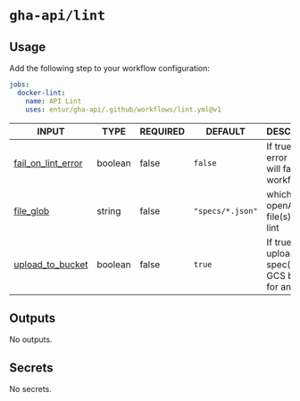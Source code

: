# `gha-api/lint`

## Usage

Add the following step to your workflow configuration:

```yml
jobs:
  docker-lint:
    name: API Lint
    uses: entur/gha-api/.github/workflows/lint.yml@v1
```

<!-- AUTO-DOC-INPUT:START - Do not remove or modify this section -->

|                                         INPUT                                          |  TYPE   | REQUIRED |     DEFAULT      |                               DESCRIPTION                               |
|----------------------------------------------------------------------------------------|---------|----------|------------------|-------------------------------------------------------------------------|
| <a name="input_fail_on_lint_error"></a>[fail_on_lint_error](#input_fail_on_lint_error) | boolean |  false   |     `false`      |           If true, a lint error <br>will fail the workflow.             |
|              <a name="input_file_glob"></a>[file_glob](#input_file_glob)               | string  |  false   | `"specs/*.json"` |                 which openAPI 3.x file(s) to <br>lint                   |
|    <a name="input_upload_to_bucket"></a>[upload_to_bucket](#input_upload_to_bucket)    | boolean |  false   |      `true`      | If true, will upload the <br>spec(s) to a GCS bucket <br>for analytics  |

<!-- AUTO-DOC-INPUT:END -->

## Outputs

<!-- AUTO-DOC-OUTPUT:START - Do not remove or modify this section -->
No outputs.
<!-- AUTO-DOC-OUTPUT:END -->

## Secrets

<!-- AUTO-DOC-SECRETS:START - Do not remove or modify this section -->
No secrets.
<!-- AUTO-DOC-SECRETS:END -->
